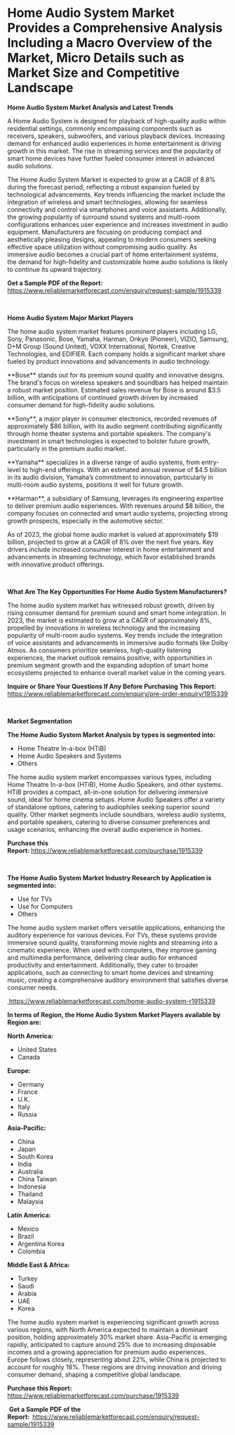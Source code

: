 <p><h1>Home Audio System Market Provides a Comprehensive Analysis Including a Macro Overview of the Market, Micro Details such as Market Size and Competitive Landscape</h1></p><p><strong>Home Audio System Market Analysis and Latest Trends</strong></p>
<p><p>A Home Audio System is designed for playback of high-quality audio within residential settings, commonly encompassing components such as receivers, speakers, subwoofers, and various playback devices. Increasing demand for enhanced audio experiences in home entertainment is driving growth in this market. The rise in streaming services and the popularity of smart home devices have further fueled consumer interest in advanced audio solutions.</p><p>The Home Audio System Market is expected to grow at a CAGR of 8.8% during the forecast period, reflecting a robust expansion fueled by technological advancements. Key trends influencing the market include the integration of wireless and smart technologies, allowing for seamless connectivity and control via smartphones and voice assistants. Additionally, the growing popularity of surround sound systems and multi-room configurations enhances user experience and increases investment in audio equipment. Manufacturers are focusing on producing compact and aesthetically pleasing designs, appealing to modern consumers seeking effective space utilization without compromising audio quality. As immersive audio becomes a crucial part of home entertainment systems, the demand for high-fidelity and customizable home audio solutions is likely to continue its upward trajectory.</p></p>
<p><strong>Get a Sample PDF of the Report:&nbsp;</strong> <a href="https://www.reliablemarketforecast.com/enquiry/request-sample/1915339?utm_campaign=1144&utm_medium=2&utm_source=Github&utm_content=ia&utm_term=15042025&utm_id=home-audio-system">https://www.reliablemarketforecast.com/enquiry/request-sample/1915339</a></p>
<p>&nbsp;</p>
<p><strong>Home Audio System Major Market Players</strong></p>
<p><p>The home audio system market features prominent players including LG, Sony, Panasonic, Bose, Yamaha, Harman, Onkyo (Pioneer), VIZIO, Samsung, D+M Group (Sound United), VOXX International, Nortek, Creative Technologies, and EDIFIER. Each company holds a significant market share fueled by product innovations and advancements in audio technology.</p><p>**Bose** stands out for its premium sound quality and innovative designs. The brand's focus on wireless speakers and soundbars has helped maintain a robust market position. Estimated sales revenue for Bose is around $3.5 billion, with anticipations of continued growth driven by increased consumer demand for high-fidelity audio solutions.</p><p>**Sony**, a major player in consumer electronics, recorded revenues of approximately $86 billion, with its audio segment contributing significantly through home theater systems and portable speakers. The company's investment in smart technologies is expected to bolster future growth, particularly in the premium audio market.</p><p>**Yamaha** specializes in a diverse range of audio systems, from entry-level to high-end offerings. With an estimated annual revenue of $4.5 billion in its audio division, Yamaha’s commitment to innovation, particularly in multi-room audio systems, positions it well for future growth.</p><p>**Harman**, a subsidiary of Samsung, leverages its engineering expertise to deliver premium audio experiences. With revenues around $8 billion, the company focuses on connected and smart audio systems, projecting strong growth prospects, especially in the automotive sector.</p><p>As of 2023, the global home audio market is valued at approximately $19 billion, projected to grow at a CAGR of 8% over the next five years. Key drivers include increased consumer interest in home entertainment and advancements in streaming technology, which favor established brands with innovative product offerings.</p></p>
<p>&nbsp;</p>
<p><strong>What Are The Key Opportunities For Home Audio System Manufacturers?</strong></p>
<p><p>The home audio system market has witnessed robust growth, driven by rising consumer demand for premium sound and smart home integration. In 2023, the market is estimated to grow at a CAGR of approximately 8%, propelled by innovations in wireless technology and the increasing popularity of multi-room audio systems. Key trends include the integration of voice assistants and advancements in immersive audio formats like Dolby Atmos. As consumers prioritize seamless, high-quality listening experiences, the market outlook remains positive, with opportunities in premium segment growth and the expanding adoption of smart home ecosystems projected to enhance overall market value in the coming years.</p></p>
<p><strong>Inquire or Share Your Questions If Any Before Purchasing This Report:</strong> <a href="https://www.reliablemarketforecast.com/enquiry/pre-order-enquiry/1915339?utm_campaign=1144&utm_medium=2&utm_source=Github&utm_content=ia&utm_term=15042025&utm_id=home-audio-system">https://www.reliablemarketforecast.com/enquiry/pre-order-enquiry/1915339</a></p>
<p>&nbsp;</p>
<p><strong>Market Segmentation</strong></p>
<p><strong>The Home Audio System Market Analysis by types is segmented into:</strong></p>
<p><ul><li>Home Theatre In-a-box (HTiB)</li><li>Home Audio Speakers and Systems</li><li>Others</li></ul></p>
<p><p>The home audio system market encompasses various types, including Home Theatre In-a-box (HTiB), Home Audio Speakers, and other systems. HTiB provides a compact, all-in-one solution for delivering immersive sound, ideal for home cinema setups. Home Audio Speakers offer a variety of standalone options, catering to audiophiles seeking superior sound quality. Other market segments include soundbars, wireless audio systems, and portable speakers, catering to diverse consumer preferences and usage scenarios, enhancing the overall audio experience in homes.</p></p>
<p><strong>Purchase this Report:&nbsp;</strong><a href="https://www.reliablemarketforecast.com/purchase/1915339?utm_campaign=1144&utm_medium=2&utm_source=Github&utm_content=ia&utm_term=15042025&utm_id=home-audio-system">https://www.reliablemarketforecast.com/purchase/1915339</a></p>
<p>&nbsp;</p>
<p><strong>The Home Audio System Market Industry Research by Application is segmented into:</strong></p>
<p><ul><li>Use for TVs</li><li>Use for Computers</li><li>Others</li></ul></p>
<p><p>The home audio system market offers versatile applications, enhancing the auditory experience for various devices. For TVs, these systems provide immersive sound quality, transforming movie nights and streaming into a cinematic experience. When used with computers, they improve gaming and multimedia performance, delivering clear audio for enhanced productivity and entertainment. Additionally, they cater to broader applications, such as connecting to smart home devices and streaming music, creating a comprehensive auditory environment that satisfies diverse consumer needs.</p></p>
<p><a href="https://www.reliablemarketforecast.com/home-audio-system-r1915339?utm_campaign=1144&utm_medium=2&utm_source=Github&utm_content=ia&utm_term=15042025&utm_id=home-audio-system">&nbsp;https://www.reliablemarketforecast.com/home-audio-system-r1915339</a></p>
<p><strong>In terms of Region, the Home Audio System Market Players available by Region are:</strong></p>
<p>
    <p> <strong> North America: </strong>
        <ul>
            <li>United States</li>
            <li>Canada</li>
        </ul>
        </p> 
    <p> <strong> Europe: </strong>
        <ul>
            <li>Germany</li>
            <li>France</li>
            <li>U.K.</li>
            <li>Italy</li>
            <li>Russia</li>
        </ul>
        </p> 
    <p> <strong> Asia-Pacific: </strong>
        <ul>
            <li>China</li>
            <li>Japan</li>
            <li>South Korea</li>
            <li>India</li>
            <li>Australia</li>
            <li>China Taiwan</li>
            <li>Indonesia</li>
            <li>Thailand</li>
            <li>Malaysia</li>
        </ul>
        </p> 
    <p> <strong> Latin America: </strong>
        <ul>
            <li>Mexico</li>
            <li>Brazil</li>
            <li>Argentina Korea</li>
            <li>Colombia</li>
        </ul>
        </p> 
    <p> <strong> Middle East & Africa: </strong>
        <ul>
            <li>Turkey</li>
            <li>Saudi</li>
            <li>Arabia</li>
            <li>UAE</li>
            <li>Korea</li>
        </ul>
    </p>
    </p>
<p><p>The home audio system market is experiencing significant growth across various regions, with North America expected to maintain a dominant position, holding approximately 30% market share. Asia-Pacific is emerging rapidly, anticipated to capture around 25% due to increasing disposable incomes and a growing appreciation for premium audio experiences. Europe follows closely, representing about 22%, while China is projected to account for roughly 18%. These regions are driving innovation and driving consumer demand, shaping a competitive global landscape.</p></p>
<p><strong>Purchase this Report: </strong><a href="https://www.reliablemarketforecast.com/purchase/1915339?utm_campaign=1144&utm_medium=2&utm_source=Github&utm_content=ia&utm_term=15042025&utm_id=home-audio-system">https://www.reliablemarketforecast.com/purchase/1915339</a></p>
<p>&nbsp;<strong>Get a Sample PDF of the Report:&nbsp;&nbsp;</strong><a href="https://www.reliablemarketforecast.com/enquiry/request-sample/1915339?utm_campaign=1144&utm_medium=2&utm_source=Github&utm_content=ia&utm_term=15042025&utm_id=home-audio-system">https://www.reliablemarketforecast.com/enquiry/request-sample/1915339</a></p>
<p><strong></strong></p>
<p><p></p><p></p><p></p></p>